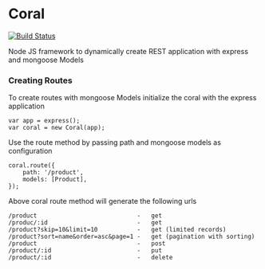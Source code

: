 Coral
=====

[![Build Status](https://secure.travis-ci.org/a-1/coral.png?branch=master)](http://travis-ci.org/a-1/coral)

Node JS framework to dynamically create REST application with express and mongoose Models

### Creating Routes

To create routes with mongoose Models initialize the coral with the express application

	var app = express();
	var coral = new Coral(app);

Use the route method by passing path and mongoose models as configuration

	coral.route({
		path: '/product',
		models:	[Product],
	});

Above coral route method will generate the following urls

	/product							-	get
	/produc/:id							-	get
	/product?skip=10&limit=10	  		-	get (limited records)
	/product?sort=name&order=asc&page=1	-	get	(pagination with sorting)
	/product							-	post
	/product/:id						-	put
	/product/:id						-	delete
